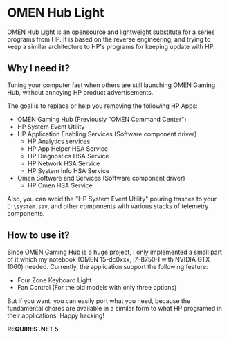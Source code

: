 # OMEN Hub Light

OMEN Hub Light is an opensource and lightweight substitute for a series programs from HP. It is based on the reverse engineering, and trying to keep a similar architecture to HP's programs for keeping update with HP. 

## Why I need it?

Tuning your computer fast when others are still launching OMEN Gaming Hub, without annoying HP product advertisements.

The goal is to replace or help you removing the following HP Apps:

- OMEN Gaming Hub (Previously "OMEN Command Center")
- HP System Event Utility
- HP Application Enabling Services (Software component driver)
  - HP Analytics services
  - HP App Helper HSA Service
  - HP Diagnostics HSA Service
  - HP Network HSA Service
  - HP System Info HSA Service
- Omen Software and Services (Software component driver)
  - HP Omen HSA Service

Also, you can avoid the "HP System Event Utility" pouring trashes to your `C:\system.sav`, and other components with various stacks of telemetry components.

## How to use it?

Since OMEN Gaming Hub is a huge project, I only implemented a small part of it which my notebook (OMEN 15-dc0xxx, i7-8750H with NVIDIA GTX 1060) needed.  Currently, the application support the following feature:

- Four Zone Keyboard Light
- Fan Control (For the old models with only three options)

But if you want, you can easily port what you need, because the fundamental chores are available in a similar form to what HP programed in their applications. Happy hacking!

**REQUIRES .NET 5**